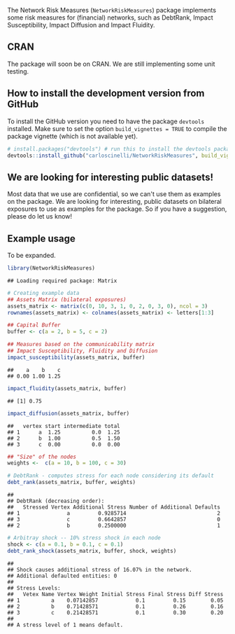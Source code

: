 <!-- README.md is generated from README.Rmd. Please edit that file -->
The Network Risk Measures (`NetworkRiskMeasures`) package implements some risk measures for (financial) networks, such as DebtRank, Impact Susceptibility, Impact Diffusion and Impact Fluidity.

CRAN
----

The package will soon be on CRAN. We are still implementing some unit testing.

How to install the development version from GitHub
--------------------------------------------------

To install the GitHub version you need to have the package `devtools` installed. Make sure to set the option `build_vignettes = TRUE` to compile the package vignette (which is not available yet).

``` r
# install.packages("devtools") # run this to install the devtools package
devtools::install_github("carloscinelli/NetworkRiskMeasures", build_vignettes = TRUE)
```

We are looking for interesting public datasets!
-----------------------------------------------

Most data that we use are confidential, so we can't use them as examples on the package. We are looking for interesting, public datasets on bilateral exposures to use as examples for the package. So if you have a suggestion, please do let us know!

Example usage
-------------

To be expanded.

``` r
library(NetworkRiskMeasures)
```

    ## Loading required package: Matrix

``` r
# Creating example data
## Assets Matrix (bilateral exposures)
assets_matrix <- matrix(c(0, 10, 3, 1, 0, 2, 0, 3, 0), ncol = 3)
rownames(assets_matrix) <- colnames(assets_matrix) <- letters[1:3]

## Capital Buffer
buffer <- c(a = 2, b = 5, c = 2)

## Measures based on the communicability matrix
## Impact Susceptibility, Fluidity and Diffusion
impact_susceptibility(assets_matrix, buffer)
```

    ##    a    b    c 
    ## 0.00 1.00 1.25

``` r
impact_fluidity(assets_matrix, buffer)
```

    ## [1] 0.75

``` r
impact_diffusion(assets_matrix, buffer)
```

    ##   vertex start intermediate total
    ## 1      a  1.25          0.0  1.25
    ## 2      b  1.00          0.5  1.50
    ## 3      c  0.00          0.0  0.00

``` r
## "Size" of the nodes
weights <-  c(a = 10, b = 100, c = 30)

# DebtRank - computes stress for each node considering its default
debt_rank(assets_matrix, buffer, weights)
```

    ## 
    ## DebtRank (decreasing order):
    ##   Stressed Vertex Additional Stress Number of Additional Defaults
    ## 1               a         0.9285714                             2
    ## 3               c         0.6642857                             0
    ## 2               b         0.2500000                             1

``` r
# Arbitray shock -- 10% stress shock in each node
shock <- c(a = 0.1, b = 0.1, c = 0.1)
debt_rank_shock(assets_matrix, buffer, shock, weights)
```

    ## 
    ## Shock causes additional stress of 16.07% in the network. 
    ## Additional defaulted entities: 0 
    ## 
    ## Stress Levels: 
    ##   Vetex Name Vertex Weight Initial Stress Final Stress Diff Stress
    ## 1          a    0.07142857            0.1         0.15        0.05
    ## 2          b    0.71428571            0.1         0.26        0.16
    ## 3          c    0.21428571            0.1         0.30        0.20
    ## 
    ## A stress level of 1 means default.
